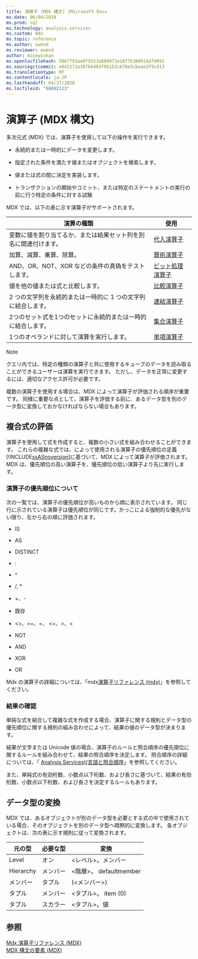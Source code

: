 ```yaml
---
title: 演算子 (MDX 構文) |Microsoft Docs
ms.date: 06/04/2018
ms.prod: sql
ms.technology: analysis-services
ms.custom: mdx
ms.topic: reference
ms.author: owend
ms.reviewer: owend
author: minewiskan
ms.openlocfilehash: 5067793ae0f5533a889973e18f7b300914df9092
ms.sourcegitcommit: e042272a38fb646df05152c676e5cbeae3f9cd13
ms.translationtype: MT
ms.contentlocale: ja-JP
ms.lasthandoff: 04/27/2020
ms.locfileid: "68892113"
---
```

# <a name="operators-mdx-syntax"></a>演算子 (MDX 構文)


  多次元式 (MDX) では、演算子を使用して以下の操作を実行できます。  
  
-   永続的または一時的にデータを変更します。  
  
-   指定された条件を満たす値またはオブジェクトを検索します。  
  
-   値または式の間に決定を実装します。  
  
-   トランザクションの開始やコミット、または特定のステートメントの実行の前に行う特定の条件に対する試験  
  
 MDX では、以下の表に示す演算子がサポートされます。  
  
|演算の種類|使用|  
|---------------------------------------|---------|  
|変数に値を割り当てるか、または結果セット列を別名に関連付けます。|[代入演算子](../mdx/assignment-operators.md)|  
|加算、減算、乗算、除算。|[算術演算子](../mdx/arithmetic-operators.md)|  
|AND、OR、NOT、XOR などの条件の真偽をテストします。|[ビット処理演算子](../mdx/bitwise-operators.md)|  
|値を他の値または式と比較します。|[比較演算子](../mdx/comparison-operators.md)|  
|2 つの文字列を永続的または一時的に 1 つの文字列に結合します。|[連結演算子](../mdx/concatenation-operators.md)|  
|2つのセット式を1つのセットに永続的または一時的に結合します。|[集合演算子](../mdx/set-operators.md)|  
|1つのオペランドに対して演算を実行します。|[単項演算子](../mdx/unary-operators.md)|  
  
> [!NOTE]  
>  クエリ内では、特定の種類の演算子と共に使用するキューブのデータを読み取ることができるユーザーは演算を実行できます。 ただし、データを正常に変更するには、適切なアクセス許可が必要です。  
  
 複数の演算子を使用する場合は、MDX によって演算子が評価される順序が重要です。 同様に重要な点として、演算子を評価する前に、あるデータ型を別のデータ型に変換しておかなければならない場合もあります。  
  
## <a name="evaluating-complex-expressions"></a>複合式の評価  
 演算子を使用して式を作成すると、複数の小さい式を組み合わせることができます。 これらの複雑な式では、によって使用される演算子の優先順位の定義[!INCLUDE[ssASnoversion](../includes/ssasnoversion-md.md)]に基づいて、MDX によって演算子が評価されます。 MDX は、優先順位の高い演算子を、優先順位の低い演算子より先に実行します。  
  
### <a name="understanding-operator-precedence"></a>演算子の優先順位について  
 次の一覧では、演算子の優先順位が高いものから順に表示されています。 同じ行に示されている演算子は優先順位が同じです。かっこによる強制的な優先がない限り、左から右の順に評価されます。  
  
-   IS  
  
-   AS  
  
-   DISTINCT  
  
-   :  
  
-   ^  
  
-   /, *  
  
-   +、-  
  
-   既存  
  
-   <>、>=、=、 \<=、>、<  
  
-   NOT  
  
-   AND  
  
-   XOR  
  
-   OR  
  
 Mdx の演算子の詳細については、「mdx[演算子リファレンス &#40;mdx&#41;](../mdx/mdx-operator-reference-mdx.md)」を参照してください。  
  
### <a name="determining-results"></a>結果の確認  
 単純な式を結合して複雑な式を作成する場合、演算子に関する規則とデータ型の優先順位に関する規則の組み合わせによって、結果の値のデータ型が決まります。  
  
 結果が文字または Unicode 値の場合、演算子のルールと照合順序の優先順位に関するルールを組み合わせて、結果の照合順序を決定します。 照合順序の詳細については、「 [Analysis Services&#41;&#40;言語と照合順序](https://docs.microsoft.com/analysis-services/languages-and-collations-analysis-services)」を参照してください。  
  
 また、単純式の有効桁数、小数点以下桁数、および長さに基づいて、結果の有効桁数、小数点以下桁数、および長さを決定するルールもあります。  
  
## <a name="converting-data-types"></a>データ型の変換  
 MDX では、あるオブジェクトが別のデータ型を必要とする式の中で使用されている場合、そのオブジェクトを別のデータ型へ暗黙的に変換します。 各オブジェクトは、次の表に示す規則に従って変換されます。  
  
|元の型|必要な型|変換|  
|-------------------|-----------------|----------------|  
|Level|オン|\<レベル>。メンバー|  
|Hierarchy|メンバー|\<階層>。 defaultmember|  
|メンバー|タプル|(\<メンバー>)|  
|タプル|メンバー|\<タプル>。 item (0)|  
|タプル|スカラー|\<タプル>。値|  
  
## <a name="see-also"></a>参照  
 [Mdx 演算子リファレンス &#40;MDX&#41;](../mdx/mdx-operator-reference-mdx.md)   
 [MDX 構文の要素 &#40;MDX&#41;](../mdx/mdx-syntax-elements-mdx.md)  
  
  
